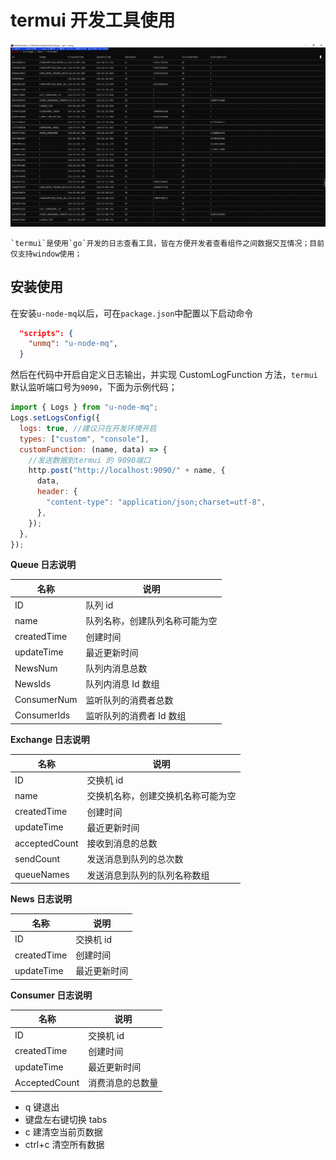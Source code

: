# termui 开发工具使用

![termui](./termui.png)

    `termui`是使用`go`开发的日志查看工具，皆在方便开发者查看组件之间数据交互情况；目前仅支持window使用；

## 安装使用

在安装`u-node-mq`以后，可在`package.json`中配置以下启动命令

```json
  "scripts": {
    "unmq": "u-node-mq",
  }
```

然后在代码中开启自定义日志输出，并实现 CustomLogFunction 方法，`termui`默认监听端口号为`9090`，下面为示例代码；

```javascript
import { Logs } from "u-node-mq";
Logs.setLogsConfig({
  logs: true, //建议只在开发环境开启
  types: ["custom", "console"],
  customFunction: (name, data) => {
    //发送数据到termui 的 9090端口
    http.post("http://localhost:9090/" + name, {
      data,
      header: {
        "content-type": "application/json;charset=utf-8",
      },
    });
  },
});
```

**Queue 日志说明**

| 名称        | 说明                           |
| ----------- | ------------------------------ |
| ID          | 队列 id                        |
| name        | 队列名称，创建队列名称可能为空 |
| createdTime | 创建时间                       |
| updateTime  | 最近更新时间                   |
| NewsNum     | 队列内消息总数                 |
| NewsIds     | 队列内消息 Id 数组             |
| ConsumerNum | 监听队列的消费者总数           |
| ConsumerIds | 监听队列的消费者 Id 数组       |

**Exchange 日志说明**

| 名称          | 说明                               |
| ------------- | ---------------------------------- |
| ID            | 交换机 id                          |
| name          | 交换机名称，创建交换机名称可能为空 |
| createdTime   | 创建时间                           |
| updateTime    | 最近更新时间                       |
| acceptedCount | 接收到消息的总数                   |
| sendCount     | 发送消息到队列的总次数             |
| queueNames    | 发送消息到队列的队列名称数组       |

**News 日志说明**

| 名称        | 说明         |
| ----------- | ------------ |
| ID          | 交换机 id    |
| createdTime | 创建时间     |
| updateTime  | 最近更新时间 |

**Consumer 日志说明**

| 名称          | 说明             |
| ------------- | ---------------- |
| ID            | 交换机 id        |
| createdTime   | 创建时间         |
| updateTime    | 最近更新时间     |
| AcceptedCount | 消费消息的总数量 |

- q 键退出
- 键盘左右键切换 tabs
- c 建清空当前页数据
- ctrl+c 清空所有数据
